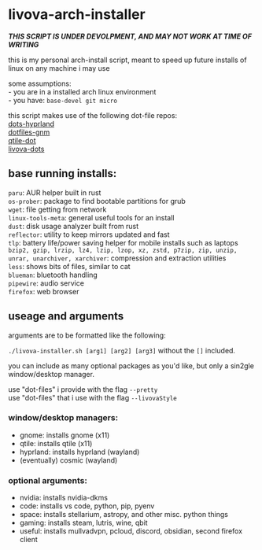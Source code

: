 # livova-arch-installer

***THIS SCRIPT IS UNDER DEVOLPMENT, AND MAY NOT WORK AT TIME OF WRITING***

this is my personal arch-install script, meant to speed up future installs of linux on any machine i may use 

some assumptions:\
	- you are in a  installed arch linux environment\
	- you have: `base-devel git micro`

this script makes use of the following dot-file repos:\
[dots-hyprland](https://github.com/end-4/dots-hyprland) \
[dotfiles-gnm](https://github.com/GabrielTenma/dotfiles-gnm) \
[qtile-dot](https://github.com/antoniosarosi/dotfiles/tree/master/.config/qtile) \
[livova-dots](https://github.com/neutronplsr/livova-dotfiles)


## base running installs:
`paru`: AUR helper built in rust\
`os-prober`: package to find bootable partitions for grub\
`wget`: file getting from network\
`linux-tools-meta`: general useful tools for an install\
`dust`: disk usage analyzer built from rust\
`reflector`: utility to keep mirrors updated and fast\
`tlp`: battery life/power saving helper for mobile installs such as laptops\
`bzip2, gzip, lrzip, lz4, lzip, lzop, xz, zstd, p7zip, zip, unzip, unrar, unarchiver, xarchiver`: compression and extraction utilities\
`less`: shows bits of files, similar to cat\
`blueman`: bluetooth handling\
`pipewire`: audio service\
`firefox`: web browser


## useage and arguments
arguments are to be formatted like the following:

`./livova-installer.sh [arg1] [arg2] [arg3]` without the `[]` included.

you can include as many optional packages as you'd like, but only a sin2gle window/desktop manager.

use "dot-files" i provide with the flag  `--pretty` \
use "dot-files" that i use with the flag `--livovaStyle` 

### window/desktop managers:
  - gnome: installs gnome (x11)
  - qtile: installs qtile (x11)
  - hyprland: installs hyprland (wayland)
  - (eventually) cosmic (wayland)
   
### optional arguments:
  - nvidia: installs nvidia-dkms
  - code: installs vs code, python, pip, pyenv
  - space: installs stellarium, astropy, and other misc. python things
  - gaming: installs steam, lutris, wine, qbit
  - useful: installs mullvadvpn, pcloud, discord, obsidian, second firefox client
